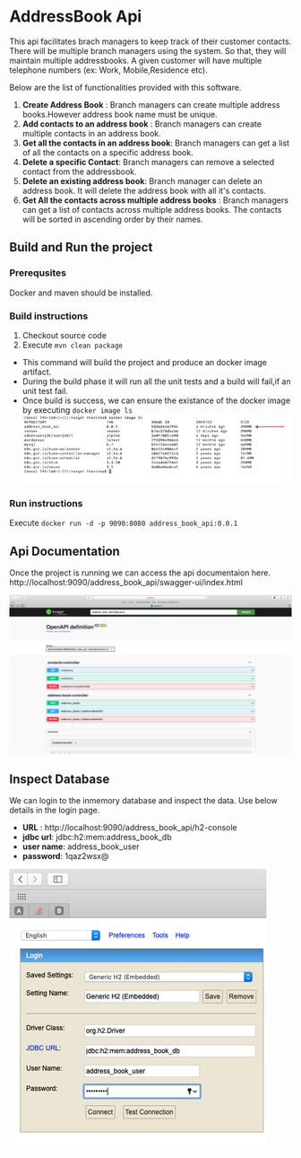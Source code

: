 
# AddressBook Api

This api facilitates brach managers to keep track of their customer contacts. There will be multiple branch managers using the system. So that, they will maintain multiple addressbooks. A given customer will have multiple telephone numbers (ex: Work, Mobile,Residence etc).

Below are the list of functionalities provided with this software.

1) **Create Address Book** : Branch managers can create multiple address books.However address book name must be unique.
2) **Add contacts to an address book** :  Branch managers can create multiple contacts in an address book.
3) **Get all the contacts in an address book**: Branch managers can get a list of all the contacts on a specific address book.
4) **Delete a specific Contact**: Branch managers can remove a selected contact from the addressbook.
5) **Delete an existing address book**: Branch manager can delete an address book. It will delete the address book with all it's contacts.
6) **Get All the contacts across multiple address books** : Branch managers can get a list of contacts across multiple address books. The contacts will be sorted in ascending order by their names.



## Build and Run the project

### Prerequsites
Docker and maven should be installed.

### Build instructions

1) Checkout source code
2) Execute ```mvn clean package```
 * This command will build the project and produce an docker image artifact.
 * During the build phase it will run all the unit tests and a build will fail,if an unit test fail.
 * Once build is success, we can ensure the existance of the docker image by executing ```docker image ls```
 ![ScreenShot](/screenshots/check-for-docker-image.png)


### Run instructions

Execute ```docker run -d -p 9090:8080 address_book_api:0.0.1```
## Api Documentation

Once the project is running we can access the api documentaion here.
http://localhost:9090/address_book_api/swagger-ui/index.html

 ![ScreenShot](/screenshots/api-documents.png)


## Inspect Database
We can login to the inmemory database and inspect the data.
Use below details in the login page.

 * **URL** : http://localhost:9090/address_book_api/h2-console
 * **jdbc url**: jdbc:h2:mem:address_book_db
 * **user name**: address_book_user
 * **password**: 1qaz2wsx@

 ![ScreenShot](/screenshots/h2_login_console.png)